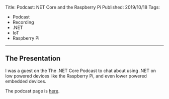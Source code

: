 Title: Podcast: NET Core and the Raspberry Pi
Published: 2019/10/18
Tags: 
- Podcast
- Recording
- .NET
- IoT
- Raspberry Pi
---

## The Presentation
I was a guest on the The .NET Core Podcast to chat about using .NET on low powered devices like the Raspberry Pi, and even lower powered embedded devices.

The podcast page is <a href="https://dotnetcore.show/episode-36-net-core-and-the-raspberry-pi-with-al-rodriguez/">here</a>.

